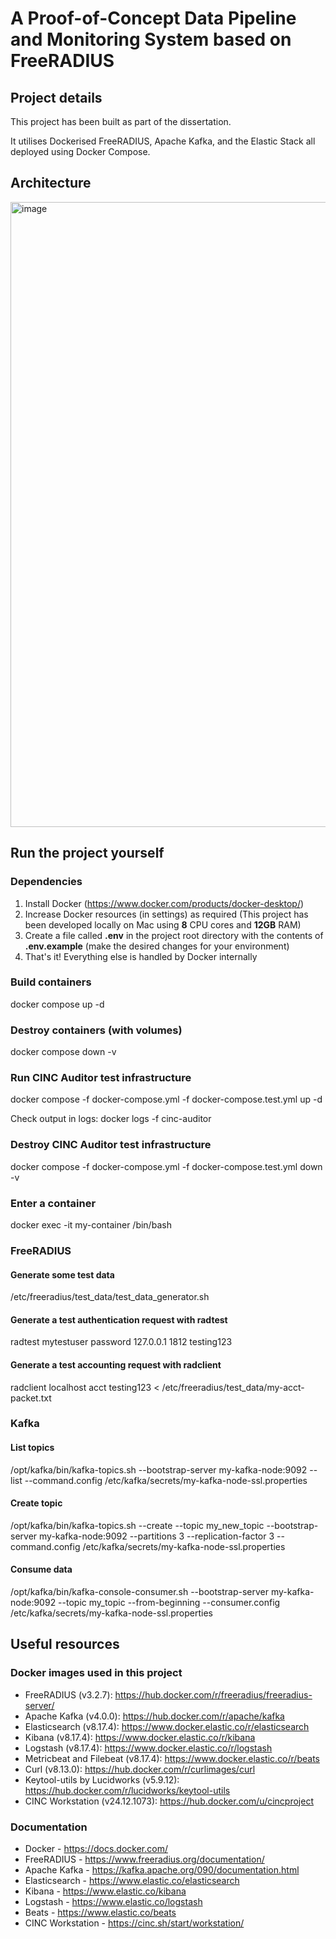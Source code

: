 # A Proof-of-Concept Data Pipeline and Monitoring System based on FreeRADIUS
## Project details
This project has been built as part of the dissertation.

It utilises Dockerised FreeRADIUS, Apache Kafka, and the Elastic Stack all deployed using Docker Compose.

## Architecture
<img width="1000" alt="image" src="https://github.com/user-attachments/assets/901c56b7-509e-4854-be14-3a3af66b5c90" />

## Run the project yourself
### Dependencies
1. Install Docker (https://www.docker.com/products/docker-desktop/)
2. Increase Docker resources (in settings) as required
      (This project has been developed locally on Mac using **8** CPU cores and **12GB** RAM)
3. Create a file called **.env** in the project root directory with the contents of **.env.example** (make the desired changes for your environment)
4. That's it! Everything else is handled by Docker internally
 
### Build containers
docker compose up -d

### Destroy containers (with volumes)
docker compose down -v

### Run CINC Auditor test infrastructure
docker compose -f docker-compose.yml -f docker-compose.test.yml up -d

Check output in logs: docker logs -f cinc-auditor

### Destroy CINC Auditor test infrastructure
docker compose -f docker-compose.yml -f docker-compose.test.yml down -v
### Enter a container
docker exec -it my-container /bin/bash

### FreeRADIUS
#### Generate some test data
/etc/freeradius/test_data/test_data_generator.sh

#### Generate a test authentication request with **radtest**
radtest mytestuser password 127.0.0.1 1812 testing123

#### Generate a test accounting request with **radclient**
radclient localhost acct testing123 < /etc/freeradius/test_data/my-acct-packet.txt

### Kafka
#### List topics
/opt/kafka/bin/kafka-topics.sh --bootstrap-server my-kafka-node:9092 --list --command.config /etc/kafka/secrets/my-kafka-node-ssl.properties

#### Create topic
/opt/kafka/bin/kafka-topics.sh --create --topic my_new_topic --bootstrap-server my-kafka-node:9092 --partitions 3 --replication-factor 3 --command.config /etc/kafka/secrets/my-kafka-node-ssl.properties

#### Consume data
/opt/kafka/bin/kafka-console-consumer.sh --bootstrap-server my-kafka-node:9092 --topic my_topic --from-beginning --consumer.config /etc/kafka/secrets/my-kafka-node-ssl.properties

## Useful resources
### Docker images used in this project
- FreeRADIUS (v3.2.7): https://hub.docker.com/r/freeradius/freeradius-server/
- Apache Kafka (v4.0.0): https://hub.docker.com/r/apache/kafka
- Elasticsearch (v8.17.4): https://www.docker.elastic.co/r/elasticsearch
- Kibana (v8.17.4): https://www.docker.elastic.co/r/kibana
- Logstash (v8.17.4): https://www.docker.elastic.co/r/logstash
- Metricbeat and Filebeat (v8.17.4): https://www.docker.elastic.co/r/beats
- Curl (v8.13.0): https://hub.docker.com/r/curlimages/curl
- Keytool-utils by Lucidworks (v5.9.12): https://hub.docker.com/r/lucidworks/keytool-utils
- CINC Workstation (v24.12.1073): https://hub.docker.com/u/cincproject

### Documentation
- Docker - https://docs.docker.com/
- FreeRADIUS - https://www.freeradius.org/documentation/
- Apache Kafka - https://kafka.apache.org/090/documentation.html
- Elasticsearch - https://www.elastic.co/elasticsearch
- Kibana - https://www.elastic.co/kibana
- Logstash - https://www.elastic.co/logstash
- Beats - https://www.elastic.co/beats
- CINC Workstation - https://cinc.sh/start/workstation/
